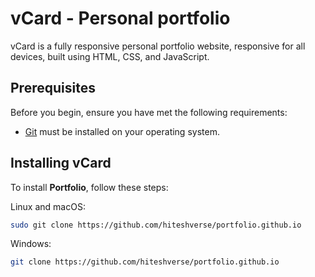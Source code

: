 # vCard - Personal portfolio

vCard is a fully responsive personal portfolio website, responsive for all devices, built using HTML, CSS, and JavaScript.

## Prerequisites

Before you begin, ensure you have met the following requirements:

* [Git](https://git-scm.com/downloads "Download Git") must be installed on your operating system.

## Installing vCard

To install **Portfolio**, follow these steps:

Linux and macOS:

```bash
sudo git clone https://github.com/hiteshverse/portfolio.github.io
```

Windows:

```bash
git clone https://github.com/hiteshverse/portfolio.github.io
```

